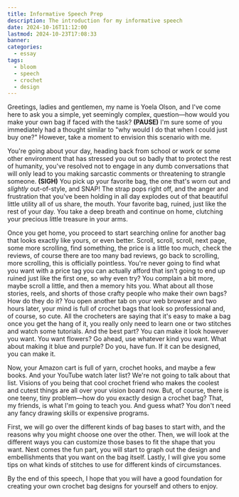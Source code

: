 ```yaml
---
title: Informative Speech Prep
description: The introduction for my informative speech
date: 2024-10-16T11:12:00
lastmod: 2024-10-23T17:08:33
banner: 
categories:
  - essay
tags:
  - bloom
  - speech
  - crochet
  - design
---
```

Greetings, ladies and gentlemen, my name is Yoela Olson, and I've come here to ask you a simple, yet seemingly complex, question—how would you make your own bag if faced with the task? **(PAUSE)** I'm sure some of you immediately had a thought similar to "why would I do that when I could just buy one?" However, take a moment to envision this scenario with me.  
  
You're going about your day, heading back from school or work or some other environment that has stressed you out so badly that to protect the rest of humanity, you've resolved not to engage in any dumb conversations that will only lead to you making sarcastic comments or threatening to strangle someone. **(SIGH)** You pick up your favorite bag, the one that's worn out and *slightly* out-of-style, and SNAP! The strap pops right off, and the anger and frustration that you've been holding in all day explodes out of that beautiful little utility all of us share, the mouth. Your favorite bag, ruined, just like the rest of your day. You take a deep breath and continue on home, clutching your precious little treasure in your arms.  
  
Once you get home, you proceed to start searching online for another bag that looks exactly like yours, or even better. Scroll, scroll, scroll, next page, some more scrolling, find something, the price is a little too much, check the reviews, of course there are too many bad reviews, go back to scrolling, more scrolling, this is officially pointless. You're never going to find what you want with a price tag you can actually afford that isn't going to end up ruined just like the first one, so why even try? You complain a bit more, maybe scroll a little, and then a memory hits you. What about all those  stories, reels, and shorts of those crafty people who make their own bags? How do they do it? You open another tab on your web browser and two hours later, your mind is full of crochet bags that look so professional and, of course, so cute. All the crocheters are saying that it's easy to make a bag once you get the hang of it, you really only need to learn one or two stitches and watch some tutorials. And the best part? You can make it look however you want. You want flowers? Go ahead, use whatever kind you want. What about making it blue and purple? Do you, have fun. If it can be designed, you can make it.  
  
Now, your Amazon cart is full of yarn, crochet hooks, and maybe a few books. And your YouTube watch later list? We're not going to talk about that list. Visions of you being that cool crochet friend who makes the coolest and cutest things are all over your vision board now. But, of course, there is one teeny, tiny problem—how do you exactly design a crochet bag? That, my friends, is what I'm going to teach you. And guess what? You don't need any fancy drawing skills or expensive programs.  
  
First, we will go over the different kinds of bag bases to start with, and the reasons why you might choose one over the other. Then, we will look at the different ways you can customize those bases to fit the shape that you want. Next comes the fun part, you will start to graph out the design and embellishments that you want on the bag itself. Lastly, I will give you some tips on what kinds of stitches to use for different kinds of circumstances.  
  
By the end of this speech, I hope that you will have a good foundation for creating your own crochet bag designs for yourself and others to enjoy.  

